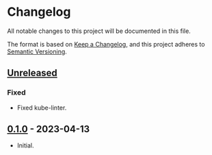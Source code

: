 # Changelog

All notable changes to this project will be documented in this file.

The format is based on [Keep a Changelog](https://keepachangelog.com/en/1.0.0/),
and this project adheres to [Semantic Versioning](https://semver.org/spec/v2.0.0.html).

## [Unreleased]

### Fixed 

- Fixed kube-linter.

## [0.1.0] - 2023-04-13

- Initial.

[Unreleased]: https://github.com/giantswarm/cilium-prerequisites/compare/v0.1.0...HEAD
[0.1.0]: https://github.com/giantswarm/cilium-prerequisites/releases/tag/v0.1.0
